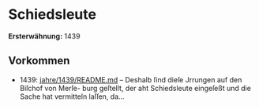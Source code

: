 # Schiedsleute

**Ersterwähnung:** 1439

## Vorkommen
- 1439: [jahre/1439/README.md](../jahre/1439/README.md) – Deshalb ſind dieſe Jrrungen auf den Biſchof von Merſe-
burg geſtellt, der aht Schiedsleute eingeſeßt und die Sache
hat vermitteln laſſen, da...
